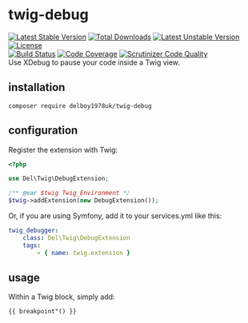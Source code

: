 # twig-debug
[![Latest Stable Version](https://poser.pugx.org/delboy1978uk/twig-debug/v/stable)](https://packagist.org/packages/delboy1978uk/twig-debug) [![Total Downloads](https://poser.pugx.org/delboy1978uk/twig-debug/downloads)](https://packagist.org/packages/delboy1978uk/twig-debug) [![Latest Unstable Version](https://poser.pugx.org/delboy1978uk/twig-debug/v/unstable)](https://packagist.org/packages/delboy1978uk/twig-debug) [![License](https://poser.pugx.org/delboy1978uk/twig-debug/license)](https://packagist.org/packages/delboy1978uk/twig-debug)<br />
[![Build Status](https://travis-ci.org/delboy1978uk/twig-debug.png?branch=master)](https://travis-ci.org/delboy1978uk/twig-debug) [![Code Coverage](https://scrutinizer-ci.com/g/delboy1978uk/twig-debug/badges/coverage.png?b=master)](https://scrutinizer-ci.com/g/delboy1978uk/twig-debug/?branch=master) [![Scrutinizer Code Quality](https://scrutinizer-ci.com/g/delboy1978uk/twig-debug/badges/quality-score.png?b=master)](https://scrutinizer-ci.com/g/delboy1978uk/twig-debug/?branch=master) <br />
Use XDebug to pause your code inside a Twig view.
## installation
```
composer require delboy1978uk/twig-debug
```
## configuration
Register the extension with Twig:
```php
<?php

use Del\Twig\DebugExtension;

/** @var $twig Twig_Environment */
$twig->addExtension(new DebugExtension());
```
Or, if you are using Symfony, add it to your services.yml like this:
```yaml
twig_debugger:
    class: Del\Twig\DebugExtension
    tags:
        - { name: twig.extension }
```
## usage
Within a Twig block, simply add:
```
{{ breakpoint"() }}
```
